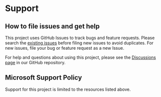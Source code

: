 # Support

## How to file issues and get help

This project uses GitHub Issues to track bugs and feature requests. Please search the [existing issues](https://github.com/microsoft/pylance-release/issues) before filing new issues to avoid duplicates. For new issues, file your bug or feature request as a new Issue.

For help and questions about using this project, please see the [Discussions page](https://github.com/microsoft/pylance-release/discussions) in our GitHub repository. 

## Microsoft Support Policy

Support for this project is limited to the resources listed above.
